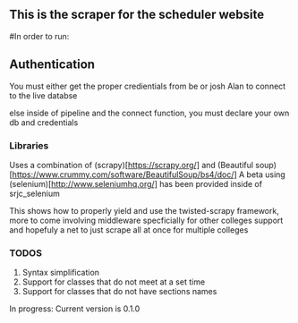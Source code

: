 This is the scraper for the scheduler website
--------------------------------------------------
#In order to run:

## Authentication
  You must either get the proper credientials from be or josh Alan to connect to the live databse

 else inside of pipeline and the connect function, you must declare your own db and credentials

### Libraries
  Uses a combination of (scrapy)[https://scrapy.org/] and (Beautiful soup)[https://www.crummy.com/software/BeautifulSoup/bs4/doc/]
  A beta using (selenium)[http://www.seleniumhq.org/] has been provided inside of srjc_selenium

This shows how to properly yield and use the twisted-scrapy framework, more to come involving middleware
specficially for other colleges support and hopefuly a net to just scrape all at once for multiple colleges

### TODOS 
  1. Syntax simplification
  2. Support for classes that do not meet at a set time
  3. Support for classes that do not have sections names

In progress: Current version is 0.1.0
